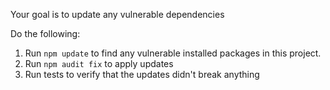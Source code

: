 Your goal is to update any vulnerable dependencies 

Do the following:
1. Run `npm update` to find any vulnerable installed packages in this project.
2. Run `npm audit fix` to apply updates
3. Run tests to verify that the updates didn't break anything 